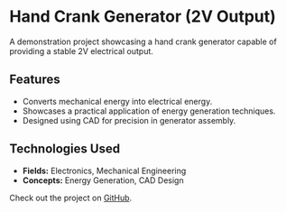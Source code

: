 # Hand Crank Generator (2V Output)

A demonstration project showcasing a hand crank generator capable of providing a stable 2V electrical output.

## Features
- Converts mechanical energy into electrical energy.
- Showcases a practical application of energy generation techniques.
- Designed using CAD for precision in generator assembly.


## Technologies Used
- **Fields:** Electronics, Mechanical Engineering
- **Concepts:** Energy Generation, CAD Design

Check out the project on [GitHub](https://github.com).
